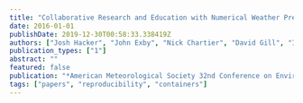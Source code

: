 ```yaml
---
title: "Collaborative Research and Education with Numerical Weather Prediction Enabled by Software Containers"
date: 2016-01-01
publishDate: 2019-12-30T00:58:33.338419Z
authors: ["Josh Hacker", "John Exby", "Nick Chartier", "David Gill", "Ivo Jimenez", "Carlos Maltzahn", "Gretchen Mullendore"]
publication_types: ["1"]
abstract: ""
featured: false
publication: "*American Meteorological Society 32nd Conference on Environmental Processing Technologies*"
tags: ["papers", "reproducibility", "containers"]
---
```



